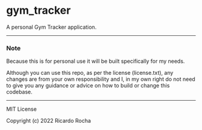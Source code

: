 # gym_tracker

A personal Gym Tracker application.

***

### Note

Because this is for personal use it will be built specifically for my needs.

Although you can use this repo, as per the license (license.txt), any changes are from your own responsibility and I,
in my own right do not need to give you any guidance or advice on how to build or change this codebase.

***

MIT License

Copyright (c) 2022 Ricardo Rocha